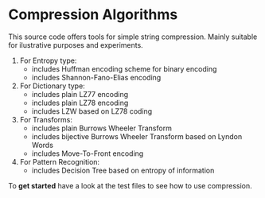 # Compression Algorithms

This source code offers tools for simple string compression.
Mainly suitable for ilustrative purposes and experiments.

1) For Entropy type:
    - includes Huffman encoding scheme for binary encoding
    - includes Shannon-Fano-Elias encoding
2) For Dictionary type:
    - includes plain LZ77 encoding
    - includes plain LZ78 encoding
    - includes LZW based on LZ78 coding
3) For Transforms:
    - includes plain Burrows Wheeler Transform
    - includes bijective Burrows Wheeler Transform based on Lyndon Words
    - includes Move-To-Front encoding
4) For Pattern Recognition:
    - includes Decision Tree based on entropy of information

To **get started** have a look at the test files to see how to use compression.
